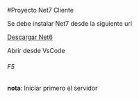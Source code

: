 #Proyecto Net7 Cliente

Se debe instalar Net7 desde la siguiente url

[Descargar Net6](https://dotnet.microsoft.com/en-us/download/dotnet/7.0 "Descargar Net6")

Abrir desde VsCode

###### F5

**nota**: Iniciar primero el servidor
